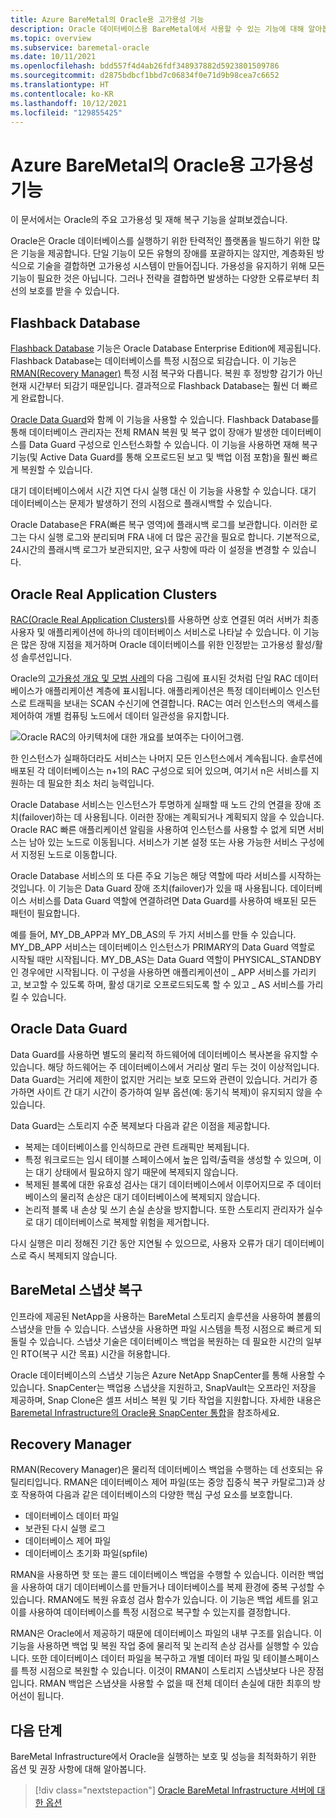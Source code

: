 ```yaml
---
title: Azure BareMetal의 Oracle용 고가용성 기능
description: Oracle 데이터베이스용 BareMetal에서 사용할 수 있는 기능에 대해 알아봅니다.
ms.topic: overview
ms.subservice: baremetal-oracle
ms.date: 10/11/2021
ms.openlocfilehash: bdd557f4d4ab26fdf348937882d5923801509786
ms.sourcegitcommit: d2875bdbcf1bbd7c06834f0e71d9b98cea7c6652
ms.translationtype: HT
ms.contentlocale: ko-KR
ms.lasthandoff: 10/12/2021
ms.locfileid: "129855425"
---
```

# <a name="high-availability-features-for-oracle-on-azure-baremetal"></a>Azure BareMetal의 Oracle용 고가용성 기능

이 문서에서는 Oracle의 주요 고가용성 및 재해 복구 기능을 살펴보겠습니다.

Oracle은 Oracle 데이터베이스를 실행하기 위한 탄력적인 플랫폼을 빌드하기 위한 많은 기능을 제공합니다. 단일 기능이 모든 유형의 장애를 포괄하지는 않지만, 계층화된 방식으로 기술을 결합하면 고가용성 시스템이 만들어집니다. 가용성을 유지하기 위해 모든 기능이 필요한 것은 아닙니다. 그러나 전략을 결합하면 발생하는 다양한 오류로부터 최선의 보호를 받을 수 있습니다. 

## <a name="flashback-database"></a>Flashback Database

[Flashback Database](https://docs.oracle.com/en/database/oracle/oracle-database/21/rcmrf/FLASHBACK-DATABASE.html#GUID-584AC79A-40C5-45CA-8C63-DED3BE3A4511) 기능은 Oracle Database Enterprise Edition에 제공됩니다. Flashback Database는 데이터베이스를 특정 시점으로 되감습니다. 이 기능은 [RMAN(Recovery Manager)](https://docs.oracle.com/en/cloud/paas/db-backup-cloud/csdbb/performing-general-restore-and-recovery-operations.html) 특정 시점 복구와 다릅니다. 복원 후 정방향 감기가 아닌 현재 시간부터 되감기 때문입니다. 결과적으로 Flashback Database는 훨씬 더 빠르게 완료합니다.
 
[Oracle Data Guard](https://docs.oracle.com/en/database/oracle/oracle-database/19/sbydb/preface.html#GUID-B6209E95-9DA8-4D37-9BAD-3F000C7E3590)와 함께 이 기능을 사용할 수 있습니다. Flashback Database를 통해 데이터베이스 관리자는 전체 RMAN 복원 및 복구 없이 장애가 발생한 데이터베이스를 Data Guard 구성으로 인스턴스화할 수 있습니다. 이 기능을 사용하면 재해 복구 기능(및 Active Data Guard를 통해 오프로드된 보고 및 백업 이점 포함)을 훨씬 빠르게 복원할 수 있습니다.
 
대기 데이터베이스에서 시간 지연 다시 실행 대신 이 기능을 사용할 수 있습니다. 대기 데이터베이스는 문제가 발생하기 전의 시점으로 플래시백할 수 있습니다.
 
Oracle Database은 FRA(빠른 복구 영역)에 플래시백 로그를 보관합니다. 이러한 로그는 다시 실행 로그와 분리되며 FRA 내에 더 많은 공간을 필요로 합니다. 기본적으로, 24시간의 플래시백 로그가 보관되지만, 요구 사항에 따라 이 설정을 변경할 수 있습니다.

## <a name="oracle-real-application-clusters"></a>Oracle Real Application Clusters

[RAC(Oracle Real Application Clusters)](https://docs.oracle.com/en/database/oracle/oracle-database/19/racad/introduction-to-oracle-rac.html#GUID-5A1B02A2-A327-42DD-A1AD-20610B2A9D92)를 사용하면 상호 연결된 여러 서버가 최종 사용자 및 애플리케이션에 하나의 데이터베이스 서비스로 나타날 수 있습니다. 이 기능은 많은 장애 지점을 제거하며 Oracle 데이터베이스를 위한 인정받는 고가용성 활성/활성 솔루션입니다.

Oracle의 [고가용성 개요 및 모범 사례](https://docs.oracle.com/en/database/oracle/oracle-database/19/haovw/ha-features.html)의 다음 그림에 표시된 것처럼 단일 RAC 데이터베이스가 애플리케이션 계층에 표시됩니다. 애플리케이션은 특정 데이터베이스 인스턴스로 트래픽을 보내는 SCAN 수신기에 연결합니다. RAC는 여러 인스턴스의 액세스를 제어하여 개별 컴퓨팅 노드에서 데이터 일관성을 유지합니다.

![Oracle RAC의 아키텍처에 대한 개요를 보여주는 다이어그램.](media/oracle-high-availability/oracle-real-application-clusters.png)

한 인스턴스가 실패하더라도 서비스는 나머지 모든 인스턴스에서 계속됩니다. 솔루션에 배포된 각 데이터베이스는 n+1의 RAC 구성으로 되어 있으며, 여기서 n은 서비스를 지원하는 데 필요한 최소 처리 능력입니다.

Oracle Database 서비스는 인스턴스가 투명하게 실패할 때 노드 간의 연결을 장애 조치(failover)하는 데 사용됩니다. 이러한 장애는 계획되거나 계획되지 않을 수 있습니다. Oracle RAC 빠른 애플리케이션 알림을 사용하여 인스턴스를 사용할 수 없게 되면 서비스는 남아 있는 노드로 이동됩니다. 서비스가 기본 설정 또는 사용 가능한 서비스 구성에서 지정된 노드로 이동합니다.

Oracle Database 서비스의 또 다른 주요 기능은 해당 역할에 따라 서비스를 시작하는 것입니다. 이 기능은 Data Guard 장애 조치(failover)가 있을 때 사용됩니다. 데이터베이스 서비스를 Data Guard 역할에 연결하려면 Data Guard를 사용하여 배포된 모든 패턴이 필요합니다.

예를 들어, MY\_DB\_APP과 MY\_DB\_AS의 두 가지 서비스를 만들 수 있습니다. MY\_DB\_APP 서비스는 데이터베이스 인스턴스가 PRIMARY의 Data Guard 역할로 시작될 때만 시작됩니다. MY\_DB\_AS는 Data Guard 역할이 PHYSICAL\_STANDBY인 경우에만 시작됩니다. 이 구성을 사용하면 애플리케이션이 \_ APP 서비스를 가리키고, 보고할 수 있도록 하며, 활성 대기로 오프로드되도록 할 수 있고 \_ AS 서비스를 가리킬 수 있습니다.

## <a name="oracle-data-guard"></a>Oracle Data Guard

Data Guard를 사용하면 별도의 물리적 하드웨어에 데이터베이스 복사본을 유지할 수 있습니다. 해당 하드웨어는 주 데이터베이스에서 거리상 멀리 두는 것이 이상적입니다. Data Guard는 거리에 제한이 없지만 거리는 보호 모드와 관련이 있습니다. 거리가 증가하면 사이트 간 대기 시간이 증가하여 일부 옵션(예: 동기식 복제)이 유지되지 않을 수 있습니다.

Data Guard는 스토리지 수준 복제보다 다음과 같은 이점을 제공합니다.

- 복제는 데이터베이스를 인식하므로 관련 트래픽만 복제됩니다.
- 특정 워크로드는 임시 테이블 스페이스에서 높은 입력/출력을 생성할 수 있으며, 이는 대기 상태에서 필요하지 않기 때문에 복제되지 않습니다.
- 복제된 블록에 대한 유효성 검사는 대기 데이터베이스에서 이루어지므로 주 데이터베이스의 물리적 손상은 대기 데이터베이스에 복제되지 않습니다.
- 논리적 블록 내 손상 및 쓰기 손실 손상을 방지합니다. 또한 스토리지 관리자가 실수로 대기 데이터베이스로 복제할 위험을 제거합니다.

다시 실행은 미리 정해진 기간 동안 지연될 수 있으므로, 사용자 오류가 대기 데이터베이스로 즉시 복제되지 않습니다.

## <a name="baremetal-snapshot-recovery"></a>BareMetal 스냅샷 복구

인프라에 제공된 NetApp을 사용하는 BareMetal 스토리지 솔루션을 사용하여 볼륨의 스냅샷을 만들 수 있습니다. 스냅샷을 사용하면 파일 시스템을 특정 시점으로 빠르게 되돌릴 수 있습니다. 스냅샷 기술은 데이터베이스 백업을 복원하는 데 필요한 시간의 일부인 RTO(복구 시간 목표) 시간을 허용합니다.

Oracle 데이터베이스의 스냅샷 기능은 Azure NetApp SnapCenter를 통해 사용할 수 있습니다. SnapCenter는 백업용 스냅샷을 지원하고, SnapVault는 오프라인 저장을 제공하며, Snap Clone은 셀프 서비스 복원 및 기타 작업을 지원합니다. 자세한 내용은 [Baremetal Infrastructure의 Oracle용 SnapCenter 통합](netapp-snapcenter-integration-oracle-baremetal.md)을 참조하세요.

## <a name="recovery-manager"></a>Recovery Manager

RMAN(Recovery Manager)은 물리적 데이터베이스 백업을 수행하는 데 선호되는 유틸리티입니다. RMAN은 데이터베이스 제어 파일(또는 중앙 집중식 복구 카탈로그)과 상호 작용하여 다음과 같은 데이터베이스의 다양한 핵심 구성 요소를 보호합니다.

- 데이터베이스 데이터 파일
- 보관된 다시 실행 로그
- 데이터베이스 제어 파일
- 데이터베이스 초기화 파일(spfile)

RMAN을 사용하면 핫 또는 콜드 데이터베이스 백업을 수행할 수 있습니다. 이러한 백업을 사용하여 대기 데이터베이스를 만들거나 데이터베이스를 복제 환경에 중복 구성할 수 있습니다. RMAN에도 복원 유효성 검사 함수가 있습니다. 이 기능은 백업 세트를 읽고 이를 사용하여 데이터베이스를 특정 시점으로 복구할 수 있는지를 결정합니다.

RMAN은 Oracle에서 제공하기 때문에 데이터베이스 파일의 내부 구조를 읽습니다. 이 기능을 사용하면 백업 및 복원 작업 중에 물리적 및 논리적 손상 검사를 실행할 수 있습니다. 또한 데이터베이스 데이터 파일을 복구하고 개별 데이터 파일 및 테이블스페이스를 특정 시점으로 복원할 수 있습니다. 이것이 RMAN이 스토리지 스냅샷보다 나은 장점입니다. RMAN 백업은 스냅샷을 사용할 수 없을 때 전체 데이터 손실에 대한 최후의 방어선이 됩니다.

## <a name="next-steps"></a>다음 단계

BareMetal Infrastructure에서 Oracle을 실행하는 보호 및 성능을 최적화하기 위한 옵션 및 권장 사항에 대해 알아봅니다.

> [!div class="nextstepaction"]
> [Oracle BareMetal Infrastructure 서버에 대한 옵션](options-considerations-high-availability.md)
